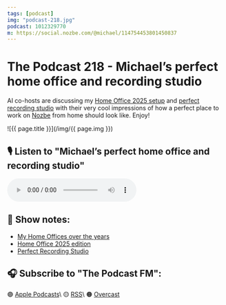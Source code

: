 ```yaml
---
tags: [podcast]
img: "podcast-218.jpg"
podcast: 1012329770
m: https://social.nozbe.com/@michael/114754453801450837
---
```


# The Podcast 218 - Michael’s perfect home office and recording studio

AI co-hosts are discussing my [Home Office 2025 setup](/office25) and [perfect recording studio](/studio) with their very cool impressions of how a perfect place to work on [Nozbe][n] from home should look like. Enjoy!

<!--More-->

![{{ page.title }}](/img/{{ page.img }})

## 🎙️ Listen to "Michael’s perfect home office and recording studio"

<audio controls>
<source src="https://media.transistor.fm/060c8b57/c75c3c1a.mp3" type="audio/mpeg">
</audio>

## 📝 Show notes:

- [My Home Offices over the years](/office)
- [Home Office 2025 edition](/office25)
- [Perfect Recording Studio](/studio)

## 🎧 Subscribe to "The Podcast FM":

🟣 [Apple Podcasts][i]\\
🟡 [RSS][rss]\\
🟠 [Overcast][ov]

<!--podcast: 1012329770-->

[ov]: https://overcast.fm/itunes1012329770/the-podcast
[rss]: http://thepodcast.fm/episodes?format=RSS
[i]: https://michael.gratis/thepodcast

[n]: https://michael.gratis/nozbe
[np]: https://michael.gratis/nozbepersonal
